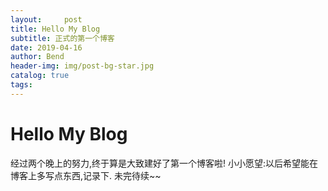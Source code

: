 ```yaml
---
layout:     post
title: Hello My Blog
subtitle: 正式的第一个博客
date: 2019-04-16
author: Bend
header-img: img/post-bg-star.jpg
catalog: true
tags:
---
```


# Hello My Blog
经过两个晚上的努力,终于算是大致建好了第一个博客啦!
小小愿望:以后希望能在博客上多写点东西,记录下.
未完待续~~
